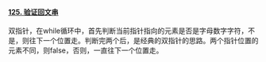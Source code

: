 #### [125. 验证回文串](https://leetcode.cn/problems/valid-palindrome/)

双指针，在while循环中，首先判断当前指针指向的元素是否是字母数字字符，不是，则往下一个位置走。判断完两个后，是经典的双指针的思路。两个指针位置的元素不同，则false，否则，一直往下一个位置走。